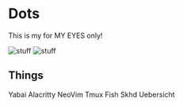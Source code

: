 # Dots

This is my for MY EYES only!

![stuff](https://cdn.discordapp.com/attachments/402721600866222081/867550275137306665/unknown.png)
![stuff](https://cdn.discordapp.com/attachments/402721600866222081/867550275137306665/unknown.png)

## Things

Yabai
Alacritty
NeoVim
Tmux
Fish
Skhd
Uebersicht
